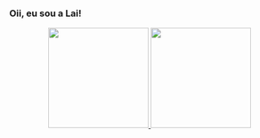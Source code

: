 ### Oii, eu sou a Lai!

<div align="center">
  <a href="https://github.com/laihanne">
  <img height="180em" src="https://github-readme-stats.vercel.app/api?username=laihanne&show_icons=true&theme=dracula&include_all_commits=true&count_private=true"/>
  <img height="180em" src="https://github-readme-stats.vercel.app/api/top-langs/?username=laihanne&layout=compact&langs_count=7&theme=dracula"/>
</div>
  
  ##

